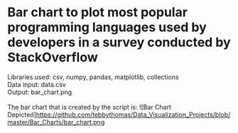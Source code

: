 # Bar chart to plot most popular programming languages used by developers in a survey conducted by StackOverflow

Libraries used: csv, numpy, pandas, matplotlib, collections<br />
Data input: data.csv<br />
Output: bar_chart.png<br />
<br />
The bar chart that is created by the script is:
![Bar Chart Depicted]https://github.com/tebbythomas/Data_Visualization_Projects/blob/master/Bar_Charts/bar_chart.png
